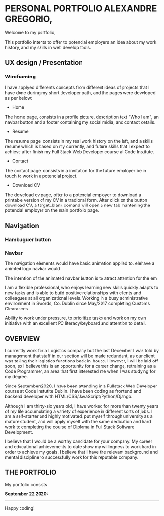 

# PERSONAL PORTFOLIO ALEXANDRE GREGORIO,

Welcome to my portfolio,

This portfolio intents to offer to potencial employers an idea about my work history, and my skills in web develop tools. 

## UX design / Presentation

### Wireframing

I have applyed differents concepts from different ideas of projects that I have done during my short developer path, and the pages were developed as per below: 

* Home

The home page, consists in a profile picture, description text "Who I am", an navbar button and a footer containing my social midia, and contact details. 

* Resume

The resume page, consists in my real work history on the left, and a skills resume which is based on my currently, and future skills that I expect to achieve after finish my Full Stack Web Developer course at Code Institute.

* Contact

The contact page, consists in a invitation for the future employer be in touch to work in a potencial project. 

* Download CV

The dowcload cv page, ofter to a potencial employer to download a printable version of my CV in a tradional form. After click on the button download CV, a target_blank comand will open a new tab mantening the potencial employer on the main portfolio page. 


## Navigation 

### Hambuguer button

### Navbar

The navigation elements would have basic animation applied to. elehave a animted logo navbar would 

The intention of the animated navbar button is to atract attention for the em

I am a flexible professional, who enjoys learning new skills quickly adapts to new tasks and is able to build positive relationships with clients and colleagues at all organizational levels. Working in a busy administrative environment in Swords, Co. Dublin since May/2017 completing Customs Clearances. 

Ability to work under pressure, to prioritize tasks and work on my own initiative with an excellent PC literacy/keyboard and attention to detail.



## OVERVIEW

I currently work for a Logistics company but the last December I was told by management that staff in our section will be made redundant, as our client was taking their
logistics functions back in-house. However, I will be laid off soon, so I believe this is an opportunity for a career change, retraining as a Code Programmer, an area that first interested me when I was studying for my degree. 

Since September/2020, I have been attending in a Fullstack Web Developer course at Code Instutite Dublin. I have been coding as frontend and backend developer with HTML/CSS/JavaScript/Python/Django. 

Although I am thirty-six years old, I have worked for more than twenty years of my life accumulating a variety of experience in different sorts of jobs. I am a self-starter and highly motivated, put myself through university as a mature student, and will apply myself with the same dedication and hard work to completing the course of Diploma in Full Stack Software Development.

I believe that I would be a worthy candidate for your company. My career and educational achievements to date show my willingness to work hard in order to achieve my goals. I believe that I have the relevant background and mental discipline to successfully work for this reputable company. 


## THE PORTFOLIO

My portfolio consists 



**September 22 2020:** 

--------

Happy coding!

